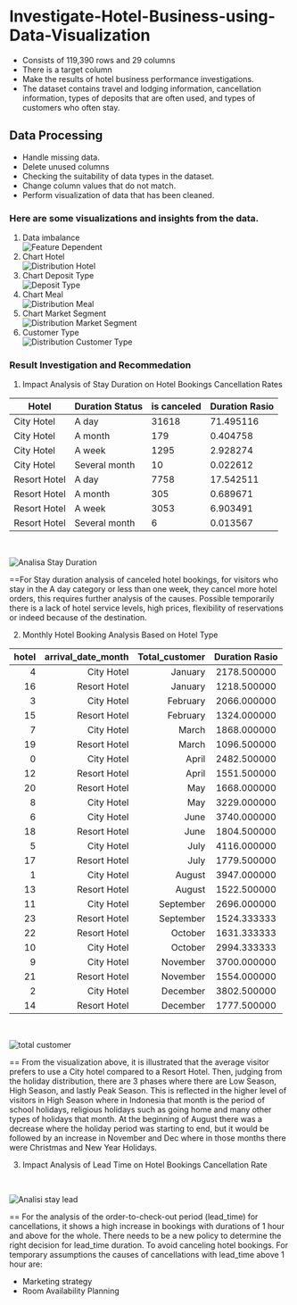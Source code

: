 # Investigate-Hotel-Business-using-Data-Visualization
- Consists of 119,390 rows and 29 columns
- There is a target column
- Make the results of hotel business performance investigations.
- The dataset contains travel and lodging information, cancellation information, types of deposits that are often used, and types of customers who often stay.
## Data Processing
- Handle missing data.
- Delete unused columns
- Checking the suitability of data types in the dataset.
- Change column values ​​that do not match.
- Perform visualization of data that has been cleaned.
### Here are some visualizations and insights from the data.
1. Data imbalance<br>
![Feature Dependent](https://github.com/NurulIlahiHusnah/Investigate-Hotel-Business-using-Data-Visualization/assets/125198828/d9d6f31d-b6f8-420e-8ce9-f9a8bfd6f095)
2. Chart Hotel<br>
![Distribution Hotel](https://github.com/NurulIlahiHusnah/Investigate-Hotel-Business-using-Data-Visualization/assets/125198828/bc9f80e8-c15c-4bdd-ad3e-6f7763147945)
3. Chart Deposit Type<br>
![Deposit Type](https://github.com/NurulIlahiHusnah/Investigate-Hotel-Business-using-Data-Visualization/assets/125198828/764decce-1452-41fa-bf56-fe17c011423d)
4. Chart Meal<br>
![Distribution Meal](https://github.com/NurulIlahiHusnah/Investigate-Hotel-Business-using-Data-Visualization/assets/125198828/b982bbe9-959e-4968-bbe5-3ff6381323e1)
5. Chart Market Segment<br>
![Distribution Market Segment](https://github.com/NurulIlahiHusnah/Investigate-Hotel-Business-using-Data-Visualization/assets/125198828/ea2f0734-2868-44a2-a112-96b8f8ea3350)
6. Customer Type<br>
![Distribution Customer Type](https://github.com/NurulIlahiHusnah/Investigate-Hotel-Business-using-Data-Visualization/assets/125198828/6a1caf34-f383-4a6c-95b8-0d2d7528c922)
### Result Investigation and Recommedation
1. Impact Analysis of Stay Duration on Hotel Bookings Cancellation Rates<br>

Hotel | Duration Status | is canceled | Duration Rasio 
--- | --- | --- | ---
City Hotel | A day | 31618 | 71.495116   
City Hotel  |     A month     |     179     |    0.404758    
City Hotel  |      A week     |     1295    |    2.928274    
City Hotel  |  Several month  |      10     |    0.022612    
Resort Hotel |      A day      |     7758    |    17.542511   
Resort Hotel |     A month     |     305     |    0.689671    
Resort Hotel |      A week     |     3053    |    6.903491    
Resort Hotel |  Several month  |      6      |    0.013567 

<br>

![Analisa Stay Duration](https://github.com/NurulIlahiHusnah/Investigate-Hotel-Business-using-Data-Visualization/assets/125198828/add3dfad-7985-49a7-be22-a73d107c9d91)


==For Stay duration analysis of canceled hotel bookings, for visitors who stay in the A day category or less than one week, they cancel more hotel orders, this requires further analysis of the causes. Possible temporarily there is a lack of hotel service levels, high prices, flexibility of reservations or indeed because of the destination.

2. Monthly Hotel Booking Analysis Based on Hotel Type <br>


| hotel | arrival_date_month | Total_customer | Duration Rasio |
|------:|-------------------:|---------------:|:--------------:|
|     4 |         City Hotel |        January |    2178.500000 |
|    16 |       Resort Hotel |        January |    1218.500000 |
|     3 |         City Hotel |       February |    2066.000000 |
|    15 |       Resort Hotel |       February |    1324.000000 |
|     7 |         City Hotel |          March |    1868.000000 |
|    19 |       Resort Hotel |          March |    1096.500000 |
|     0 |         City Hotel |          April |    2482.500000 |
|    12 |       Resort Hotel |          April |    1551.500000 |
|    20 |       Resort Hotel |            May |    1668.000000 |
|     8 |         City Hotel |            May |    3229.000000 |
|     6 |         City Hotel |           June |    3740.000000 |
|    18 |       Resort Hotel |           June |    1804.500000 |
|     5 |         City Hotel |           July |    4116.000000 |
|    17 |       Resort Hotel |           July |    1779.500000 |
|     1 |         City Hotel |         August |    3947.000000 |
|    13 |       Resort Hotel |         August |    1522.500000 |
|    11 |         City Hotel |      September |    2696.000000 |
|    23 |       Resort Hotel |      September |    1524.333333 |
|    22 |       Resort Hotel |        October |    1631.333333 |
|    10 |         City Hotel |        October |    2994.333333 |
|     9 |         City Hotel |       November |    3700.000000 |
|    21 |       Resort Hotel |       November |    1554.000000 |
|     2 |         City Hotel |       December |    3802.500000 |
|    14 |       Resort Hotel |       December |    1777.500000 |

<br>

![total customer](https://github.com/NurulIlahiHusnah/Investigate-Hotel-Business-using-Data-Visualization/assets/125198828/2d71af1a-3d5b-4b44-a684-d1e538f1b91f)


== From the visualization above, it is illustrated that the average visitor prefers to use a City hotel compared to a Resort Hotel. Then, judging from the holiday distribution, there are 3 phases where there are Low Season, High Season, and lastly Peak Season. This is reflected in the higher level of visitors in High Season where in Indonesia that month is the period of school holidays, religious holidays such as going home and many other types of holidays that month. At the beginning of August there was a decrease where the holiday period was starting to end, but it would be followed by an increase in November and Dec where in those months there were Christmas and New Year Holidays.

3. Impact Analysis of Lead Time on Hotel Bookings Cancellation Rate<br>
   

<br>

![Analisi stay lead](https://github.com/NurulIlahiHusnah/Investigate-Hotel-Business-using-Data-Visualization/assets/125198828/c20283d4-36cf-4c59-843a-9e6c27ffc2c2)

== For the analysis of the order-to-check-out period (lead_time) for cancellations, it shows a high increase in bookings with durations of 1 hour and above for the whole. There needs to be a new policy to determine the right decision for lead_time duration. To avoid canceling hotel bookings. For temporary assumptions the causes of cancellations with lead_time above 1 hour are:
- Marketing strategy
- Room Availability Planning
